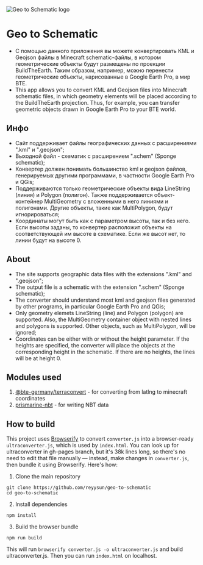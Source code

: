 ![Geo to Schematic logo](https://github.com/reyysun/geo-to-schematic/blob/main/images/btestylelogo.png "BTE Schematic Converter logo")
# Geo to Schematic
* С помощью данного приложения вы можете конвертировать KML и Geojson файлы в Minecraft schematic-файлы, в котором геометрические объекты будут размещены по проекции BuildTheEarth. Таким образом, например, можно перенести геометрические объекты, нарисованные в Google Earth Pro, в мир BTE.
* This app allows you to convert KML and Geojson files into Minecraft schematic files, in which geometry elements will be placed according to the BuildTheEarth projection. Thus, for example, you can transfer geometric objects drawn in Google Earth Pro to your BTE world.
## Инфо
* Сайт поддерживает файлы географических данных с расширениями ".kml" и ".geojson";
* Выходной файл - схематик с расширением ".schem" (Sponge schematic);
* Конвертер должен понимать большинство kml и geojson файлов, генерируемых другими программами, в частности Google Earth Pro и QGis;
* Поддерживаются только геометрические объекты вида LineString (линия) и Polygon (полигон). Также поддерживается объект-контейнер MultiGeometry с вложенными в него линиями и полигонами. Другие объекты, такие как MultiPolygon, будут игнорироваться;
* Координаты могут быть как с параметром высоты, так и без него. Если высоты заданы, то конвертер расположит объекты на соответствующей им высоте в схематике. Если же высот нет, то линии будут на высоте 0.
## About
* The site supports geographic data files with the extensions ".kml" and ".geojson";
* The output file is a schematic with the extension ".schem" (Sponge schematic);
* The converter should understand most kml and geojson files generated by other programs, in particular Google Earth Pro and QGis;
* Only geometry elemets LineString (line) and Polygon (polygon) are supported. Also, the MultiGeometry container object with nested lines and polygons is supported. Other objects, such as MultiPolygon, will be ignored;
* Coordinates can be either with or without the height parameter. If the heights are specified, the converter will place the objects at the corresponding height in the schematic. If there are no heights, the lines will be at height 0.
## Modules used
1. [@bte-germany/terraconvert](https://github.com/Nachwahl/terraconvert) - for converting from latlng to minecraft coordinates
2. [prismarine-nbt](https://github.com/PrismarineJS/prismarine-nbt) - for writing NBT data
## How to build
This project uses [Browserify](https://browserify.org/) to convert `converter.js` into a browser-ready `ultraconverter.js`, which is used by `index.html`. You can look up for ultraconverter in gh-pages branch, but it's 38k lines long, so there's no need to edit that file manually — instead, make changes in `converter.js`, then bundle it using Browserify. Here's how:
1. Clone the main repository
```
git clone https://github.com/reyysun/geo-to-schematic
cd geo-to-schematic
```
2. Install dependencies
```
npm install
```
3. Build the browser bundle
```
npm run build
```
This will run `browserify converter.js -o ultraconverter.js` and build ultraconverter.js.
Then you can run `index.html` on localhost.